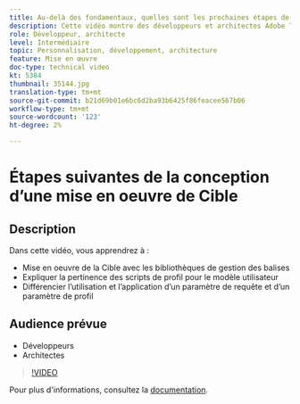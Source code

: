 ```yaml
---
title: Au-delà des fondamentaux, quelles sont les prochaines étapes de la conception d'une mise en oeuvre de Cible ?
description: Cette vidéo montre des développeurs et architectes Adobe Target comment implémenter une Cible avec des bibliothèques de gestion des balises, expliquer la pertinence des scripts de profil pour le modèle utilisateur et différencier l’utilisation et l’application d’un paramètre de requête et d’un paramètre de profil.
role: Développeur, architecte
level: Intermédiaire
topic: Personnalisation, développement, architecture
feature: Mise en œuvre
doc-type: technical video
kt: 5384
thumbnail: 35144.jpg
translation-type: tm+mt
source-git-commit: b21d69b01e6bc6d2ba93b6425f86feacee567b06
workflow-type: tm+mt
source-wordcount: '123'
ht-degree: 2%

---
```



# Étapes suivantes de la conception d’une mise en oeuvre de Cible

## Description

Dans cette vidéo, vous apprendrez à :

* Mise en oeuvre de la Cible avec les bibliothèques de gestion des balises
* Expliquer la pertinence des scripts de profil pour le modèle utilisateur
* Différencier l’utilisation et l’application d’un paramètre de requête et d’un paramètre de profil

## Audience prévue

* Développeurs
* Architectes

>[!VIDEO](https://video.tv.adobe.com/v/35144/?quality=12)

Pour plus d&#39;informations, consultez la [documentation](https://docs.adobe.com/content/help/en/target/using/implement-target/implementing-target.html).
